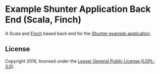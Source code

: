 
# Example Shunter Application Back End (Scala, Finch)

A Scala and [Finch](https://github.com/finagle/finch) based back end for the [Shunter example application](https://github.com/shunterjs/example).


## License

Copyright 2016, licensed under the [Lesser General Public License (LGPL-3.0)](http://www.gnu.org/licenses/lgpl-3.0.txt).
